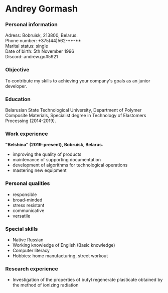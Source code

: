 Andrey Gormash
================
### Personal information

Adress: Bobruisk, 213800, Belarus. \
Phone number: +375(44)562-\**-** \
Marital status: single \
Date of birth: 5th November 1996 \
Discord: andrew.go#5921
### Objective
To contribute my skills to achieving your company's goals as an junior developer.
### Education
Belarusian State Technological University, Department of Polymer Сomposite Materials, Specialist  degree in Technology of Elastomers Processing (2014-2019).
### Work experience
__"Belshina" (2019-present), Bobruisk, Belarus.__

* improving the quality of products
* maintenance of supporting documentation
* development of algorithms for technological operations
* mastering new equipment 

### Personal qualities
* responsible
* broad-minded
* stress resistant
* communicative
* versatile

### Special skills
* Native Russian
* Working knowledge of English (Basic knowledge)
* Computer literacy
* Hobbies: home manufacturing, street workout

### Research experience
* Investigation of the properties of butyl regenerate plasticate obtained by the method of ionizing radiation 